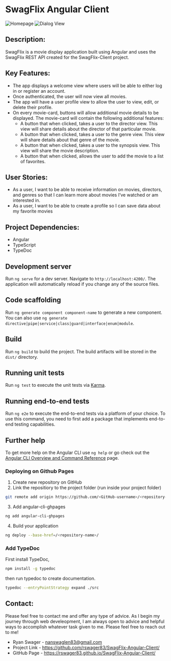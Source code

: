 # SwagFlix Angular Client

![Homepage](src/assets/img/Homescreen.png)
![Dialog View](src/assets/img/Homescreen2.png)

## Description:

SwagFlix is a movie display application built using Angular and uses the SwagFlix REST API created for the SwagFlix-Client project.

## Key Features:

- The app displays a welcome view where users will be able to either log in or register an account.
- Once authenticated, the user will now view all movies.
- The app will have a user profile view to allow the user to view, edit, or delete their profile.
- On every movie-card, buttons will allow additional movie details to be displayed. The movie-card will contain the following additional features:
  - A button that when clicked, takes a user to the director view. This view will share details about the director of that particular movie.
  - A button that when clicked, takes a user to the genre view. This view will share details about that genre of the movie.
  - A button that when clicked, takes a user to the synopsis view. This view will share the movie description.
  - A button that when clicked, allows the user to add the movie to a list of favorites.

## User Stories:

- As a user, I want to be able to receive information on movies, directors, and genres so that I
can learn more about movies I’ve watched or am interested in.
- As a user, I want to be able to create a profile so I can save data about my favorite movies

## Project Dependencies:

- Angular
- TypeScript
- TypeDoc

## Development server

Run `ng serve` for a dev server. Navigate to `http://localhost:4200/`. The application will automatically reload if you change any of the source files.

## Code scaffolding

Run `ng generate component component-name` to generate a new component. You can also use `ng generate directive|pipe|service|class|guard|interface|enum|module`.

## Build

Run `ng build` to build the project. The build artifacts will be stored in the `dist/` directory.

## Running unit tests

Run `ng test` to execute the unit tests via [Karma](https://karma-runner.github.io).

## Running end-to-end tests

Run `ng e2e` to execute the end-to-end tests via a platform of your choice. To use this command, you need to first add a package that implements end-to-end testing capabilities.

## Further help

To get more help on the Angular CLI use `ng help` or go check out the [Angular CLI Overview and Command Reference](https://angular.io/cli) page.

### Deploying on Github Pages

1. Create new repository on GitHub
2. Link the repositiory to the project folder (run inside your project folder)
``` bash
git remote add origin https://github.com/<GitHub-username>/<repository-name>.git
```
3. Add angular-cli-ghpages

``` bash
ng add angular-cli-ghpages
```

4. Build your application

``` bash
ng deploy --base-href=/<repository-name>/
```  


### Add TypeDoc 
First install TypeDoc, <br>

``` bash 
npm install -g typedoc 
```

then run typedoc to create documentation. <br>

``` bash 
typedoc --entryPointStrategy expand ./src 
```

## Contact:
Please feel free to contact me and offer any type of advice. As I begin my journey through web develeopment, I am always open to advice and helpful ways to accomplish whatever task given to me. Please feel free to reach out to me!
- Ryan Swager - nanswaglen83@gmail.com
- Project Link - https://github.com/rswager83/SwagFlix-Angular-Client/
- GitHub Page -  https://rswager83.github.io/SwagFlix-Angular-Client/

